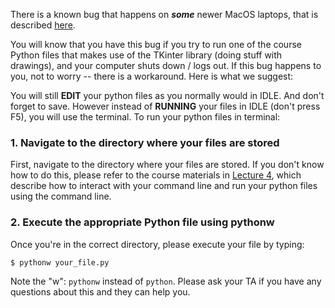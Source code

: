 There is a known bug that happens on ***some*** newer MacOS laptops, that is described <a href="https://www.python.org/download/mac/tcltk/" target="_blank">here</a>.

You will know that you have this bug if you try to run one of the course Python files that makes use of the TKinter library (doing stuff with drawings), and your computer shuts down / logs out. If this bug happens to you, not to worry -- there is a workaround. Here is what we suggest:

You will still **EDIT** your python files as you normally would in IDLE. And don't forget to save. However instead of **RUNNING** your files in IDLE (don't press F5), you will use the terminal. To run your python files in terminal:

### 1. Navigate to the directory where your files are stored
First, navigate to the directory where your files are stored. If you don't know how to do this, please refer to the course materials in [Lecture 4](../lectures/lecture-02), which describe how to interact with your command line and run your python files using the command line.

### 2. Execute the appropriate Python file using pythonw
Once you're in the correct directory, please execute your file by typing:

```shell
$ pythonw your_file.py
```

Note the "w": `pythonw` instead of `python`. Please ask your TA if you have any questions about this and they can help you.